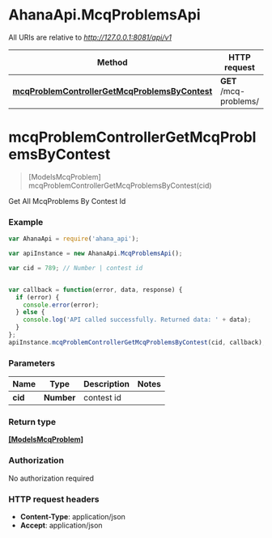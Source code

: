 # AhanaApi.McqProblemsApi

All URIs are relative to *http://127.0.0.1:8081/api/v1*

Method | HTTP request | Description
------------- | ------------- | -------------
[**mcqProblemControllerGetMcqProblemsByContest**](McqProblemsApi.md#mcqProblemControllerGetMcqProblemsByContest) | **GET** /mcq-problems/ | 


<a name="mcqProblemControllerGetMcqProblemsByContest"></a>
# **mcqProblemControllerGetMcqProblemsByContest**
> [ModelsMcqProblem] mcqProblemControllerGetMcqProblemsByContest(cid)



Get All McqProblems By Contest Id

### Example
```javascript
var AhanaApi = require('ahana_api');

var apiInstance = new AhanaApi.McqProblemsApi();

var cid = 789; // Number | contest id


var callback = function(error, data, response) {
  if (error) {
    console.error(error);
  } else {
    console.log('API called successfully. Returned data: ' + data);
  }
};
apiInstance.mcqProblemControllerGetMcqProblemsByContest(cid, callback);
```

### Parameters

Name | Type | Description  | Notes
------------- | ------------- | ------------- | -------------
 **cid** | **Number**| contest id | 

### Return type

[**[ModelsMcqProblem]**](ModelsMcqProblem.md)

### Authorization

No authorization required

### HTTP request headers

 - **Content-Type**: application/json
 - **Accept**: application/json

